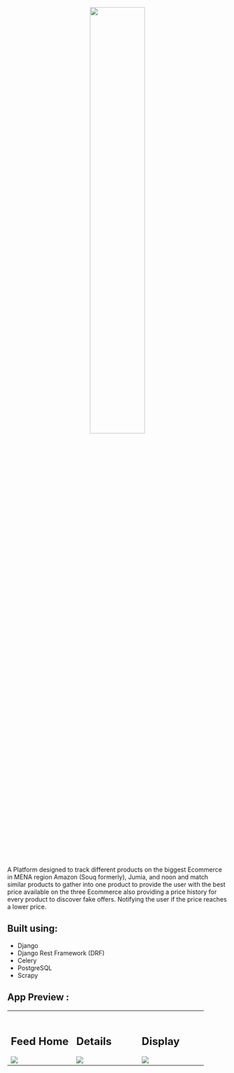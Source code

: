 <div align="center">
<img width="50%" src="https://user-images.githubusercontent.com/54659424/149633856-e7da3fa8-da71-456c-82e5-cb37083531f9.png">

</div>

A Platform designed to track different products on the biggest Ecommerce in MENA region Amazon (Souq formerly), Jumia, and noon and match similar products to gather into one product to provide the user with the best price available on the three Ecommerce also providing a price history for every product to discover fake offers. Notifying the user if the price reaches a lower price.

## Built using:

- Django
- Django Rest Framework (DRF)
- Celery
- PostgreSQL
- Scrapy

## App Preview :

<table width="100%"> 
<tr>
<td width="33%">      
&nbsp; 
<br>
<p align="center">
    <h2>Feed Home</h2>
</p>
<img src="https://user-images.githubusercontent.com/54659424/149633031-1cebbddf-51bd-47ee-b888-300771d1b424.jpg">
</td> 
<td width="33%">
<br>
<p align="center">
  <h2>Details</h2>
</p>
<img src="https://user-images.githubusercontent.com/54659424/149633011-f04beeec-7345-480d-b662-4d4133ea3f03.jpg">
</td>
<td width="33%">      
&nbsp; 
<br>
<p align="center">
    <h2>Display</h2>
</p>
<img src="https://user-images.githubusercontent.com/54659424/149633112-dc18df86-01c7-43d1-8bde-43a5179c8320.jpg">
</td> 
</table>
